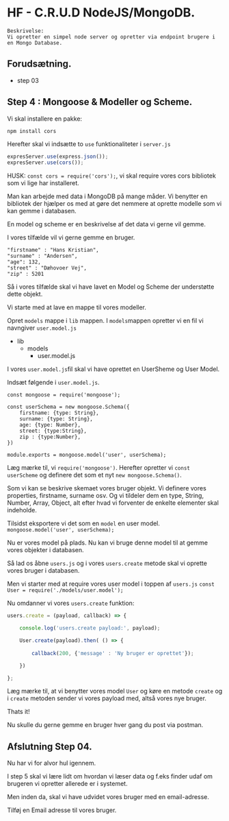 # HF - C.R.U.D NodeJS/MongoDB.

```
Beskrivelse: 
Vi opretter en simpel node server og opretter via endpoint brugere i en Mongo Database.
```

## Forudsætning.

* step 03

## Step 4 : Mongoose & Modeller og Scheme.

Vi skal installere en pakke:
```
npm install cors
```

Herefter skal vi indsætte to `use` funktionaliteter i `server.js`

```JavaScript 
expresServer.use(express.json());
expresServer.use(cors());
```

HUSK: ``const cors = require('cors');``, vi skal require vores cors bibliotek som vi lige har installeret.


Man kan arbejde med data i MongoDB på mange måder. Vi benytter en bibliotek der hjælper os med at gøre det nemmere at oprette modelle som vi kan gemme i databasen.

En model og scheme er en beskrivelse af det data vi gerne vil gemme.

I vores tilfælde vil vi gerne gemme en bruger.

```
"firstname" : "Hans Kristian",
"surname" : "Andersen",
"age": 132,
"street" : "Dæhovoer Vej",
"zip" : 5201 
```

Så i vores tilfælde skal vi have lavet en Model og Scheme der understøtte dette objekt.

Vi starte med at lave en mappe til vores modeller.

Opret `models` mappe i `lib` mappen. I `models`mappen opretter vi en fil vi navngiver `user.model.js`

* lib
    * models
        * user.model.js

I vores `user.model.js`fil skal vi have oprettet en UserSheme og User Model.

Indsæt følgende i `user.model.js`.
```
const mongoose = require('mongoose');

const userSchema = new mongoose.Schema({
    firstname: {type: String},
    surname: {type: String},
    age: {type: Number},
    street: {type:String},
    zip : {type:Number},
})

module.exports = mongoose.model('user', userSchema);
```
Læg mærke til, vi `require('mongoose')`. Herefter opretter vi `const userScheme` og definere det som et nyt `new mongoose.Schema()`.

Som vi kan se beskrive skemaet vores bruger objekt. Vi definere vores properties, firstname, surname osv. Og vi tildeler dem en type, String, Number, Array, Object, alt efter hvad vi forventer de enkelte elementer skal indeholde.

Tilsidst eksportere vi det som en `model` en user model.
``mongoose.model('user', userSchema);``

Nu er vores model på plads. Nu kan vi bruge denne model til at gemme vores objekter i databasen.

Så lad os åbne `users.js` og i vores `users.create` metode skal vi oprette vores bruger i databasen.

Men vi starter med at require vores user model i toppen af `users.js`
`const User = require('./models/user.model');`

Nu omdanner vi vores `users.create` funktion:

```JavaScript
users.create = (payload, callback) => {

    console.log('users.create payload:', payload);

    User.create(payload).then( () => {
  
        callback(200, {'message' : 'Ny bruger er oprettet'});

    })

};
```

Læg mærke til, at vi benytter vores model `User` og køre en metode `create` og i `create` metoden sender vi vores payload med, altså vores nye bruger.

Thats it! 

Nu skulle du gerne gemme en bruger hver gang du post via postman.

## Afslutning Step 04.

Nu har vi for alvor hul igennem.

I step 5 skal vi lære lidt om hvordan vi læser data og f.eks finder udaf om brugeren vi opretter allerede er i systemet.

Men inden da, skal vi have udvidet vores bruger med en email-adresse.

Tilføj en Email adresse til vores bruger.